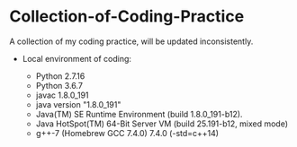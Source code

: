 # Collection-of-Coding-Practice
A collection of my coding practice, will be updated inconsistently.

* Local environment of coding:

   	* Python 2.7.16
	* Python 3.6.7
	* javac 1.8.0_191
	* java version "1.8.0_191"
	* Java(TM) SE Runtime Environment (build 1.8.0_191-b12).
	* Java HotSpot(TM) 64-Bit Server VM (build 25.191-b12, mixed mode)
	* g++-7 (Homebrew GCC 7.4.0) 7.4.0 (-std=c++14)
